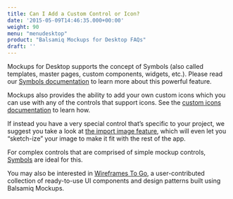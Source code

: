 ```yaml
---
title: Can I Add a Custom Control or Icon?
date: '2015-05-09T14:46:35.000+00:00'
weight: 90
menu: "menudesktop"
product: "Balsamiq Mockups for Desktop FAQs"
draft: ''
---
```

Mockups for Desktop supports the concept of Symbols (also called templates, master pages, custom components, widgets, etc.). Please read our [Symbols documentation](https://docs.balsamiq.com/desktop/symbols/) to learn more about this powerful feature.

Mockups also provides the ability to add your own custom icons which you can use with any of the controls that support icons. See the [custom icons documentation](https://docs.balsamiq.com/desktop/icons/#adding-your-own-custom-icons) to learn how.

If instead you have a very special control that’s specific to your project, we suggest you take a look at [the import image feature](https://docs.balsamiq.com/desktop/images/), which will even let you “sketch-ize” your image to make it fit with the rest of the app.

For complex controls that are comprised of simple mockup controls, [Symbols](https://docs.balsamiq.com/desktop/symbols/) are ideal for this.

You may also be interested in [Wireframes To Go](https://wireframestogo.com), a user-contributed collection of ready-to-use UI components and design patterns built using Balsamiq Mockups.
